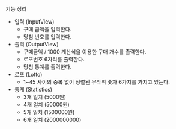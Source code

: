 기능 정리

- 입력 (InputView)
    - 구매 금액을 입력한다.
    - 당첨 번호를 입력한다.
- 출력 (OutputView)
    - 구매금액 / 1000 계산식을 이용한 구매 개수를 출력한다.
    - 로또번호 6자리를 출력한다.
    - 당첨 통계를 출력한다.
- 로또 (Lotto)
    - 1~45 사이의 중복 없이 정렬된 무작위 숫자 6가지를 가지고 있는다.
- 통계 (Statistics)
    - 3개 일치 (5000원)
    - 4개 일치 (50000원)
    - 5개 일치 (1500000원)
    - 6개 일치 (2000000000)


